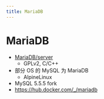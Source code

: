 ```yaml
---
title: MariaDB
---
```


# MariaDB

- [MariaDB/server](https://github.com/MariaDB/server)
  - GPLv2, C/C++
- 部分 OS 的 MySQL 为 MariaDB
  - AlpineLinux
- MySQL 5.5.5 fork
- https://hub.docker.com/_/mariadb
